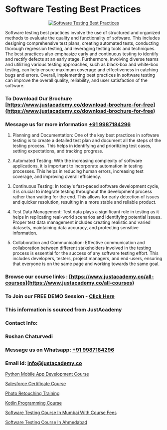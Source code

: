 # Software Testing Best Practices

<p align="center">
  <a href="https://justacademy.co/program-detail/software-testing">
    <img src="https://justacademy.co/storage2/program_images/1704700438.webp" alt="Software Testing Best Practices">
  </a>
</p>


Software testing best practices involve the use of structured and organized methods to evaluate the quality and functionality of software. This includes designing comprehensive test plans, creating automated tests, conducting thorough regression testing, and leveraging testing tools and techniques. The best practices also emphasize early and continuous testing to identify and rectify defects at an early stage. Furthermore, involving diverse teams and utilizing various testing approaches, such as black-box and white-box testing, can help ensure maximum coverage and effectiveness in catching bugs and errors. Overall, implementing best practices in software testing can improve the overall quality, reliability, and user satisfaction of the software.
### To Download Our Brochure [https://www.justacademy.co/download-brochure-for-free](https://www.justacademy.co/download-brochure-for-free)
### Message us for more information [+91 9987184296](https://api.whatsapp.com/send?phone=919987184296)
1) Planning and Documentation: One of the key best practices in software testing is to create a detailed test plan and document all the steps of the testing process. This helps in identifying and prioritizing test cases, setting expectations, and tracking progress.

2) Automated Testing: With the increasing complexity of software applications, it is important to incorporate automation in testing processes. This helps in reducing human errors, increasing test coverage, and improving overall efficiency.

3) Continuous Testing: In today's fast-paced software development cycle, it is crucial to integrate testing throughout the development process rather than waiting for the end. This allows for early detection of issues and quicker resolution, resulting in a more stable and reliable product.

4) Test Data Management: Test data plays a significant role in testing as it helps in replicating real-world scenarios and identifying potential issues. Proper test data management includes creating realistic and varied datasets, maintaining data accuracy, and protecting sensitive information.

5) Collaboration and Communication: Effective communication and collaboration between different stakeholders involved in the testing process is essential for the success of any software testing effort. This includes developers, testers, project managers, and end-users, ensuring that everyone is on the same page and working towards the same goal.

### Browse our course links : [https://www.justacademy.co/all-courses](https://www.justacademy.co/all-courses) 
### To Join our FREE DEMO Session - [Click Here](https://www.justacademy.co/register-for-course-demo)


### This information is sourced from JustAcademy
### Contact Info:
### Roshan Chaturvedi
### Message us on Whatsapp: [+91 9987184296](https://api.whatsapp.com/send?phone=919987184296)
### Email id: [info@justacademy.co](mailto:info@justacademy.co)
                
[Python Mobile App Development Course](https://www.linkedin.com/pulse/python-mobile-app-development-course-justacademy-hyderabad-j7cwc?trackingId=5e%2BKlbiiOATVNhnfa%2B1hHA%3D%3D&lipi=urn%3Ali%3Apage%3Ad_flagship3_company_admin%3BepomL552S36dZH34vwpA2w%3D%3D)

[Salesforce Certificate Course](https://www.linkedin.com/pulse/salesforce-certificate-course-justacademy-birmingham-lnoaf?trackingId=ZwedT9NbDsQ%2BCy8eXfsqRA%3D%3D&lipi=urn%3Ali%3Apage%3Ad_flagship3_company_admin%3BVLUv9mnMT2aZOSnk9lhqAw%3D%3D)

[Photo Retouching Training](https://medium.com/@kumarishimmi99/photo-retouching-training-f6dffdd1f5fe)

[Kotlin Programming Course](https://medium.com/@ranepooja/kotlin-programming-course-19252356c2a3)

[Software Testing Course In Mumbai With Course Fees](https://justacademyin.github.io/justacademy/software-testing-course-in-mumbai-with-course-fees)

[Software Testing Course In Ahmedabad](https://justacademyin.github.io/justacademy/software-testing-course-in-ahmedabad)

